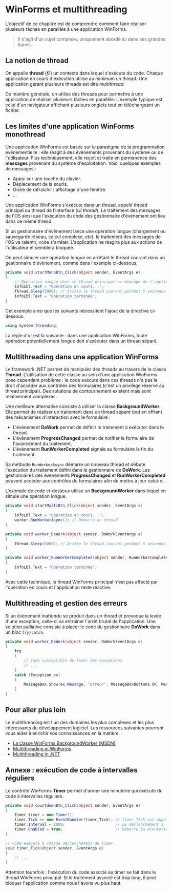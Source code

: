 # WinForms et multithreading

L'objectif de ce chapitre est de comprendre comment faire réaliser plusieurs tâches en parallèle à une application WinForms.

> Il s'agit d'un sujet complexe, uniquement abordé ici dans ses grandes lignes.

## La notion de thread

On appelle **thread** (*fil*) un contexte dans lequel s'exécute du code. Chaque application en cours d'exécution utilise au minimum un thread. Une application gérant plusieurs threads est dite *multithread*.

De manière générale, on utilise des threads pour permettre à une application de réaliser plusieurs tâches en parallèle. L'exemple typique est celui d'un navigateur affichant plusieurs onglets tout en téléchargeant un fichier.

## Les limites d'une application WinForms monothread

Une application WinForms est basée sur le paradigme de la programmation évènementielle : elle réagit à des évènements provenant du système ou de l'utilisateur. Plus techniquement, elle reçoit et traite en permanence des **messages** provenant du système d'exploitation. Voici quelques exemples de messages :

* Appui sur une touche du clavier.
* Déplacement de la souris.
* Ordre de rafraîchir l'affichage d'une fenêtre.
* ...

Une application WinForms s'exécute dans un thread, appelé thread principal ou thread de l'interface (*UI thread*). Le traitement des messages de l'OS ainsi que l'exécution du code des gestionnaire d'évènement ont lieu dans ce même thread.

Si un gestionnaire d'évènement lance une opération longue (chargement ou sauvegarde réseau, calcul complexe, etc), le traitement des messages de l'OS va ralentir, voire s'arrêter. L'application ne réagira plus aux actions de l'utilisateur et semblera bloquée.

On peut simuler une opération longue en arrêtant le thread courant dans un gestionnaire d'évènement, comme dans l'exemple ci-dessous.

```csharp
private void startMonoBtn_Click(object sender, EventArgs e)
{
    // Opération longue dans le thread principal => blocage de l'application
    infoLbl.Text = "Opération en cours...";
    Thread.Sleep(5000); // Arrête le thread courant pendant 5 secondes
    infoLbl.Text = "Opération terminée";
}
```

Cet exemple ainsi que les suivants nécessitent l'ajout de la directive ci-dessous.

```csharp
using System.Threading;
```

La règle d'or est la suivante : dans une application WinForms, toute opération potentiellement longue doit s'exécuter dans un thread séparé.

## Multithreading dans une application WinForms

Le framework .NET permet de manipuler des threads au travers de la classe **Thread**. L'utilisation de cette classe au sein d'une application WinForms pose cependant problème : le code exécuté dans ces threads n'a pas le droit d'accéder aux contrôles des formulaires (c'est un privilège réservé au thread principal). Des solutions de contournement existent mais sont relativement complexes.

Une meilleure alternative consiste à utiliser la classe **BackgroundWorker**. Elle permet de réaliser un traitement dans un thread séparé tout en offrant des mécanismes d'interaction avec le formulaire :

* L'évènement **DoWork** permet de définir le traitement à exécuter dans le thread.
* L'évènement **ProgressChanged** permet de notifier le formulaire de l'avancement du traitement.
* L'évènement **RunWorkerCompleted** signale au formulaire la fin du traitement.

Sa méthode `RunWorkerAsync` démarre un nouveau thread et débute l'exécution du traitement défini dans le gestionnaire de **DoWork**. Les gestionnaires des évènements **ProgressChanged** et **RunWorkerCompleted** peuvent accéder aux contrôles du formulaires afin de mettre à jour celui-ci.

L'exemple de code ci-dessous utilise un **BackgroundWorker** dans lequel on simule une opération longue.

```csharp
private void startMultiBtn_Click(object sender, EventArgs e)
{
    infoLbl.Text = "Opération en cours..."; 
    worker.RunWorkerAsync(); // Démarre un thread
}

private void worker_DoWork(object sender, DoWorkEventArgs e)
{
    Thread.Sleep(5000); // Arrête le thread courant pendant 5 secondes
}

private void worker_RunWorkerCompleted(object sender, RunWorkerCompletedEventArgs e)
{
    infoLbl.Text = "Opération terminée";
}
```

Avec cette technique, le thread WinForms principal n'est pas affecté par l'opération en cours et l'application reste réactive.

## Multithreading et gestion des erreurs

Si un évènement inattendu se produit dans un thread et provoque la levée d'une exception, celle-ci va entrainer l'arrêt brutal de l'application. Une solution palliative consiste à placer le code du gestionnaire **DoWork** dans un bloc `try/catch`.

```csharp
private void worker_DoWork(object sender, DoWorkEventArgs e)
{
    try
    {
        // Code susceptible de lever des exceptions
        // ...
    }
    catch (Exception ex)
    {
        MessageBox.Show(ex.Message, "Erreur", MessageBoxButtons.OK, MessageBoxIcon.Error);
    }
}
```

## Pour aller plus loin

Le multithreading est l'un des domaines les plus complexes et les plus intéressants du développement logiciel. Les ressources suivantes pourront vous aider à enrichir vos connaissances en la matière.

* [La classe WinForms BackgroundWorker (MSDN)](https://msdn.microsoft.com/fr-fr/library/system.componentmodel.backgroundworker.aspx)
* [Multithreading in WinForms](https://visualstudiomagazine.com/Articles/2010/11/18/Multithreading-in-WinForms.aspx)
* [Multithreading in .NET](http://www.yoda.arachsys.com/csharp/threads/)

## Annexe : exécution de code à intervalles réguliers

Le contrôle WinForms **Timer** permet d'armer une minuterie qui exécute du code à intervalles réguliers.

```csharp
private void countdownBtn_Click(object sender, EventArgs e)
{
    Timer timer = new Timer();
    timer.Tick += new EventHandler(timer_Tick); // timer_Tick est appelé à chaque déclenchement
    timer.Interval = 1000;                      // Le déclenchement a lieu toutes les secondes
    timer.Enabled = true;                       // Démarre la minuterie
}

// Code exécuté à chaque déclenchement du timer
void timer_Tick(object sender, EventArgs e)
{
    // ...
}
```

Attention toutefois : l'exécution du code associé au timer se fait dans le thread WinForms principal. Si le traitement associé est trop long, il peut bloquer l'application comme nous l'avons vu plus haut.
